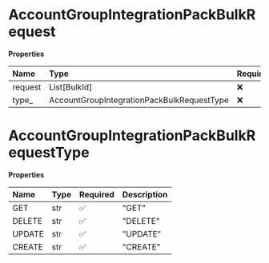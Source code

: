 # AccountGroupIntegrationPackBulkRequest

**Properties**

| Name    | Type                                       | Required | Description |
| :------ | :----------------------------------------- | :------- | :---------- |
| request | List[BulkId]                               | ❌       |             |
| type\_  | AccountGroupIntegrationPackBulkRequestType | ❌       |             |

# AccountGroupIntegrationPackBulkRequestType

**Properties**

| Name   | Type | Required | Description |
| :----- | :--- | :------- | :---------- |
| GET    | str  | ✅       | "GET"       |
| DELETE | str  | ✅       | "DELETE"    |
| UPDATE | str  | ✅       | "UPDATE"    |
| CREATE | str  | ✅       | "CREATE"    |

